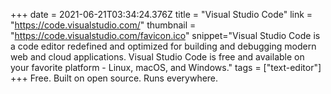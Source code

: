 +++
date = 2021-06-21T03:34:24.376Z
title = "Visual Studio Code"
link = "https://code.visualstudio.com/"
thumbnail = "https://code.visualstudio.com/favicon.ico"
snippet="Visual Studio Code is a code editor redefined and optimized for building and debugging modern web and cloud applications. Visual Studio Code is free and available on your favorite platform - Linux, macOS, and Windows."
tags = ["text-editor"]
+++
Free. Built on open source. Runs everywhere.